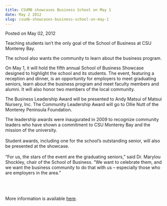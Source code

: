 ```yaml
---
title: CSUMB showcases Business School on May 1
date: May 2 2012
slug: csumb-showcases-business-school-on-may-1
---
```


 



<span class="date">Posted on May 02, 2012    </span>
<p>Teaching students isn&#x2019;t the only goal of the School of Business
at CSU Monterey Bay.</p>
<p>The school also wants the community to learn about the business
program.</p>
<p>On May 1, it will hold the fifth annual School of Business
Showcase designed to highlight the school and its students. The
event, featuring a reception and dinner, is an opportunity for
employers to meet graduating seniors, learn about the business
program and meet faculty members and alumni. It will also honor two
members of the local community.</p>
<p>The Business Leadership Award will be presented to Andy Matsui
of Matsui Nursery, Inc. The Community Leadership Award will go to
Ollie Nutt of the Monterey Peninsula Foundation.</p>
<p>The leadership awards were inaugurated in 2009 to recognize
community leaders who have shown a commitment to CSU Monterey Bay
and the mission of the university.<br>
<br>
Student awards, including one for the school&#x2019;s outstanding senior,
will also be presented at the showcase.<br>
<br>
&#x201C;For us, the stars of the event are the graduating seniors,&#x201D; said
Dr. Marylou Shockley, chair of the School of Business. &#x201C;We want to
celebrate them, and we want the business community to do that with
us &#x2013; especially those who are employers in the area.&#x201D;</br></br></br></br></p>
<p>More information is available <a href="https://business.csumb.edu/school-business-showcase" rel="nofollow">here</a>.&#xA0;</p>





 
